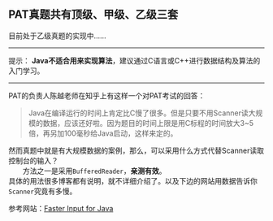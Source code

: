 ## PAT真题共有顶级、甲级、乙级三套


目前处于乙级真题的实现中……  

---
提示：
	**Java不适合用来实现算法**，建议通过C语言或C++进行数据结构及算法的入门学习。


	
---
PAT的负责人陈越老师在知乎上有这样一个对PAT考试的回答：
>Java在编译运行的时间上肯定比C慢了很多。但是只要不用Scanner读大规模的数据，应该还好啦。因为题目的时间上限是用C标程的时间放大3~5倍，再另加100毫秒给Java启动，这样来定的。

然而真题中就是有大规模数据的案例，那么，可以采用什么方式代替Scanner读取控制台的输入？  
　　方法之一是采用`BufferedReader`，**亲测有效**。  
具体的用法很多博客都有说明，就不详细介绍了。以及下边的网站用数据告诉你`Scanner`究竟有多慢。

参考网站：[Faster Input for Java](https://www.cpe.ku.ac.th/~jim/java-io.html)